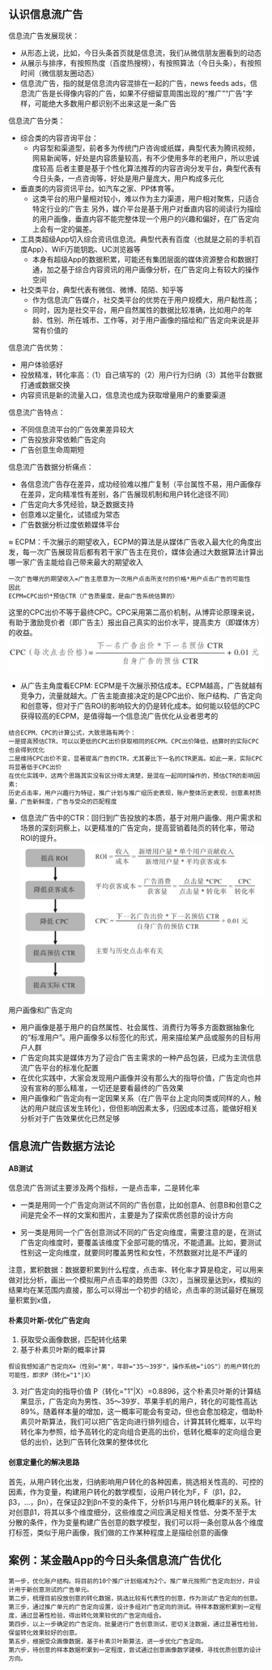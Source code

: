 ## 认识信息流广告

信息流广告发展现状：
- 从形态上说，比如，今日头条首页就是信息流，我们从微信朋友圈看到的动态
- 从展示与排序，有按照热度（百度热搜榜），有按照算法（今日头条），有按照时间（微信朋友圈动态）
- 信息流广告，指的就是信息流内容混排在一起的广告，news feeds ads，信息流广告是长得像内容的广告，如果不仔细留意周围出现的“推广”“广告”字样，可能绝大多数用户都识别不出来这是一条广告

信息流广告分类：
- 综合类的内容咨询平台：
  - 内容型和渠道型，前者多为传统门户咨询或纸媒，典型代表为腾讯视频，网易新闻等，好处是内容质量较高，有不少使用多年的老用户，所以忠诚度较高
  后者主要是基于个性化算法推荐的内容咨询分发平台，典型代表有今日头条，一点咨询等，好处是用户量庞大，用户构成多元化
- 垂直类的内容资讯平台。如汽车之家、PP体育等。
  - 这类平台的用户量相对较小，难以作为主力渠道，用户相对聚焦，只适合特定行业的广告主
  另外，媒介平台是基于用户对垂直内容的阅读行为描绘的用户画像，垂直内容不能完整体现一个用户的兴趣和偏好，在广告定向上会有一定的偏差。
- 工具类超级App切入综合资讯信息流。典型代表有百度（也就是之前的手机百度App）、WiFi万能钥匙、UC浏览器等
  - 本身有超级App的数据积累，可能还有集团层面的媒体资源整合和数据打通，加之基于综合内容资讯的用户画像分析，在广告定向上有较大的操作空间
- 社交类平台，典型代表有微信、微博、陌陌、知乎等
  - 作为信息流广告媒介，社交类平台的优势在于用户规模大，用户黏性高；
  - 同时，因为是社交平台，用户自然属性的数据比较准确，比如用户的年龄、性别、所在城市、工作等，对于用户画像的描绘和广告定向来说是非常有价值的
  
信息流广告优势：
- 用户体验感好
- 投放精准，转化率高：（1）自己填写的（2）用户行为归纳（3）其他平台数据打通或数据交换
- 内容资讯是新的流量入口，信息流也成为获取增量用户的重要渠道

信息流广告特点：
- 不同信息流平台的广告效果差异较大
- 广告投放非常依赖广告定向
- 广告创意生命周期短

信息流广告数据分析痛点：
- 各信息流广告存在差异，成功经验难以推广复制（平台属性不易，用户画像存在差异，定向精准性有差别，各广告展现机制和用户转化途径不同）
- 广告定向大多凭经验，缺乏数据支持
- 创意难以定量化，试错成为常态
- 广告数据分析过度依赖媒体平台

≈
ECPM：千次展示的期望收入，ECPM的算法是从媒体广告收入最大化的角度出发，每一次广告展现背后都有若干家广告主在竞价，媒体会通过大数据算法计算出哪一家广告主能给自己带来最大的期望收入
```
一次广告曝光的期望收入=广告主愿意为一次用户点击所支付的价格*用户点击广告的可能性
因此
ECPM=CPC出价*预估CTR（广告质量度，是由广告系统估算的）
```
这里的CPC出价不等于最终CPC。CPC采用第二高价机制，从博弈论原理来说，有助于激励竞价者（即广告主）报出自己真实的出价水平，提高卖方（即媒体方）的收益。
![image](/img/cpc结算公式.png)

- 从广告主角度看ECPM: ECPM是千次展示预估成本。ECPM越高，广告就越有竞争力，流量就越大。广告主能直接决定的是CPC出价、账户结构、广告定向和创意等，但对于广告ROI的影响较大的仍是转化成本。如何能以较低的CPC获得较高的ECPM，是值得每一个信息流广告优化从业者思考的
```
结合ECPM、CPC的计算公式，大致思路有两个：
一是提高预估CTR，可以以更低的CPC出价获取相同的ECPM。CPC出价降低，结算时的实际CPC也会得到优化
二是维持CPC出价不变，显著提高广告的CTR，尤其要比下一名的CTR更高。如此一来，实际CPC将显著低于CPC出价
在优化实践中，这两个思路其实没有区分得太清楚，是混在一起同时操作的，预估CTR的影响因素: 
历史点击率，用户兴趣行为特征，推广计划与推广组历史表现，账户整体历史表现，创意素材质量，广告新鲜度，广告与受众的匹配程度
```
- 信息流广告中的CTR：回归到广告投放的本质，基于对用户画像、用户需求和场景的深刻洞察上，以更精准的广告定向，提高营销着陆页的转化率，带动ROI的提升。
![image](/img/优化实际ctr提升广告roi的逻辑.png)

用户画像和广告定向
- 用户画像是基于用户的自然属性、社会属性、消费行为等多方面数据抽象化的“标准用户”。用户画像多以标签化的形式，用来描绘某产品或服务的目标用户人群
- 广告定向其实是媒体方为了迎合广告主需求的一种产品包装，已成为主流信息流广告平台的标准化配置
- 在优化实践中，大家会发现用户画像并没有那么大的指导价值，广告定向也并没有宣称的那么精准，一切还是要看最终的广告效果
- 用户画像和广告定向有一定因果关系（在广告平台上定向同类或同样的人，触达的用户就应该发生转化），但但影响因素太多，归因成本过高，能做好相关分析对于广告效果优化已然足够


## 信息流广告数据方法论
#### AB测试

信息流广告测试主要涉及两个指标，一是点击率，二是转化率
- 一类是用同一个广告定向测试不同的广告创意，比如创意A、创意B和创意C之间是完全不一样的文案和图片，主要是为了探索优质创意的设计方向

- 另一类是用同一个广告创意测试不同的广告定向维度，需要注意的是，在测试广告定向维度时，要覆盖该维度下全部可能的情况，不能遗漏。比如，要测试性别这一定向维度，就要同时覆盖男性和女性，不然数据对比是不严谨的

注意，累积数据：数据要积累到什么程度，点击率、转化率才算是稳定，可以用来做对比分析，画出一个模拟用户点击率的趋势图（3次），当展现量达到x，模拟的结果均在某范围内直接，那么可以得出一个初步的结论，点击率的测试最好在展现量积累到x值，

#### 朴素贝叶斯-优化广告定向
1. 获取受众画像数据，匹配转化结果
2. 基于朴素贝叶斯的概率计算
```
假设我想知道广告定向X=（性别="男"，年龄="35～39岁"，操作系统="iOS"）的用户转化的可能性，即求P（转化="1"|X）
```
3. 对广告定向的指导价值
P（转化="1"|X）=0.8896，这个朴素贝叶斯的计算结果显示，广告定向为男性、35～39岁、苹果手机的用户，转化的可能性高达89%。随着样本量的增加，这一概率可能会有变动，但也会愈加稳定，借助朴素贝叶斯算法，我们可以把广告定向进行排列组合，计算其转化概率，以平均转化率为参照，给予高转化的定向组合更高的出价，低转化概率的定向组合更低的出价，达到广告转化效果的整体优化

#### 创意定量化的解决思路
首先，从用户转化出发，归纳影响用户转化的各种因素，挑选相关性高的、可控的因素，作为变量，构建用户转化的数学模型，设用户转化为F，F（β1，β2，β3，…，βn），在保证β2到βn不变的条件下，分析β1与用户转化概率F的关系。针对创意β1，将其以多个维度细分，这些维度之间应满足相关性低、分类不至于太分散的条件，作为变量构建广告创意的数学模型，我们可以将一条创意从各个维度打标签，类似于用户画像，我们做的工作某种程度上是描绘创意的画像

## 案例：某金融App的今日头条信息流广告优化

```
第一步，优化账户结构。将目前的10个推广计划缩减为2个。推广单元按照广告定向划分，并设计用于新创意测试的广告单元。
第二步，梳理目前投放创意的转化数据，挑选比较有代表性的创意，作为测试广告定向的创意。
第三步，通过推广单元的广告定向设置，设计多组对广告定向的测试。待样本数据积累到一定程度，通过显著性检验，得出转化效果较优的广告定向组合。
第四步，以上一步确定的广告定向，批量进行广告创意测试，密切关注数据，通过显著性检验，保留转化效果较好的创意。
第五步，根据受众画像数据，基于朴素贝叶斯算法，进一步优化广告定向。
第六步，待创意的样本数据积累到一定程度，尝试通过创意画像数学建模，寻找优质创意的设计方向。
```
